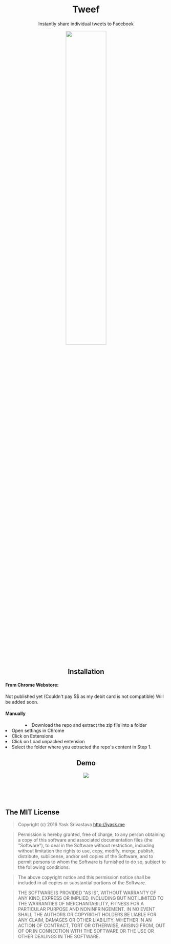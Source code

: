 <h1 align="center"> Tweef </h1>
<p align="center">
Instantly share individual tweets to Facebook
</p>
<p align="center">
  <img src="http://i.imgur.com/E14P0do.png" width="50%"/>
</p>

<h2 align="center"> Installation </h2>
<p align="center">

<h4>From Chrome Webstore:</h4>
Not published yet (Couldn't pay 5$ as my debit card is not compatible)
Will be added soon.

<h4> Manually </h4>


<li align="center"> Download the repo and extract the zip file into a folder </li>
<li> Open settings in Chrome </li>
<li> Click on Extensions </li>
<li> Click on Load unpacked entension </li>
<li> Select the folder where you extracted the repo's content in Step 1. </li>



</p>

<h2 align="center"> Demo</h2>
<p align="center">
<img src="https://media.giphy.com/media/l3nIhqrUXSkNi/giphy.gif" />
</p>



<br>
<br>
<br>


## The MIT License
> Copyright (c) 2016 Yask Srivastava http://iyask.me

> Permission is hereby granted, free of charge, to any person obtaining a copy
of this software and associated documentation files (the "Software"), to deal
in the Software without restriction, including without limitation the rights
to use, copy, modify, merge, publish, distribute, sublicense, and/or sell
copies of the Software, and to permit persons to whom the Software is
furnished to do so, subject to the following conditions:

> The above copyright notice and this permission notice shall be included in
all copies or substantial portions of the Software.

> THE SOFTWARE IS PROVIDED "AS IS", WITHOUT WARRANTY OF ANY KIND, EXPRESS OR
IMPLIED, INCLUDING BUT NOT LIMITED TO THE WARRANTIES OF MERCHANTABILITY,
FITNESS FOR A PARTICULAR PURPOSE AND NONINFRINGEMENT. IN NO EVENT SHALL THE
AUTHORS OR COPYRIGHT HOLDERS BE LIABLE FOR ANY CLAIM, DAMAGES OR OTHER
LIABILITY, WHETHER IN AN ACTION OF CONTRACT, TORT OR OTHERWISE, ARISING FROM,
OUT OF OR IN CONNECTION WITH THE SOFTWARE OR THE USE OR OTHER DEALINGS IN
THE SOFTWARE.
